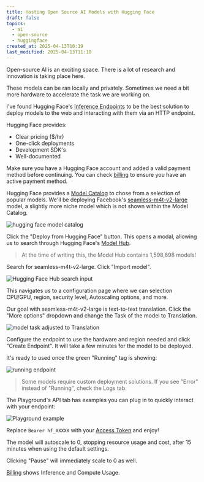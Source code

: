 ```yaml
---
title: Hosting Open Source AI Models with Hugging Face
draft: false
topics:
  - ai
  - open-source
  - huggingface
created_at: 2025-04-13T10:19
last_modified: 2025-04-13T11:10
---
```


Open-source AI is an exciting space.
There is a lot of research and innovation is taking place here.

These models can be ran locally and privately.
Sometimes we need a bit more hardware to accelerate the task we are working on.

I've found Hugging Face's [Inference Endpoints](https://huggingface.co/inference-endpoints/dedicated) to be the best solution to deploy models to the web and interacting with them via an HTTP endpoint.

Hugging Face provides:

- Clear pricing ($/hr)
- One-click deployments
- Development SDK's
- Well-documented

Make sure you have a Hugging Face account and added a valid payment method before continuing.
You can check [billing](https://huggingface.co/settings/billing) to ensure you have an active payment method.

Hugging Face provides a [Model Catalog](https://endpoints.huggingface.co/catalog) to chose from a selection of popular models.
We'll be deploying Facebook's [seamless-m4t-v2-large](https://huggingface.co/facebook/seamless-m4t-v2-large?inference_provider=hf-inference) model, a slightly more niche model which is not shown within the Model Catalog.

![hugging face model catalog](https://cln.sh/76HXDqnd+)

Click the "Deploy from Hugging Face" button.
This opens a modal, allowing us to search through Hugging Face's [Model Hub](https://huggingface.co/models).

> At the time of writing this, the Model Hub contains 1,598,698 models!

Search for seamless-m4t-v2-large.
Click "Import model".

![Hugging Face Hub search input](https://cln.sh/TQBtQkhs+)

This navigates us to a configuration page where we can selection CPU/GPU, region, security level, Autoscaling options, and more.

Our goal with seamless-m4t-v2-large is text-to-text translation.
Click the "More options" dropdown and change the Task of the model to Translation.

![model task adjusted to Translation](https://cln.sh/vChF6xBd+)

Configure the endpoint to use the hardware and region needed and click "Create Endpoint".
It will take a few minutes for the model to be deployed.

It's ready to used once the green "Running" tag is showing:

![running endpoint](https://cln.sh/64S0kKV3+)

> Some models require custom deployment solutions. If you see "Error" instead of "Running", check the Logs tab.

The Playground's API tab has examples you can plug in to quickly interact with your endpoint:

![Playground example](https://cln.sh/pW6fHrBs+)

Replace `Bearer hf_XXXXX` with your [Access Token](https://huggingface.co/settings/tokens/new?tokenType=fineGrained) and enjoy!

The model will autoscale to 0, stopping resource usage and cost, after 15 minutes when using the default settings.

Clicking "Pause" will immediately scale to 0 as well.

[Billing](https://huggingface.co/settings/billing) shows Inference and Compute Usage.
